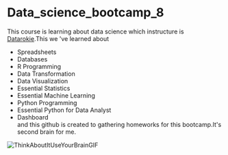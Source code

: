 # Data_science_bootcamp_8
This course is learning about data science which instructure is [Datarokie](https://www.facebook.com/datarockie).This we 've learned about 
- Spreadsheets
- Databases
- R Programming
- Data Transformation
- Data Visualization
- Essential Statistics
- Essential Machine Learning
- Python Programming
- Essential Python for Data Analyst
- Dashboard  
and this github is created to gathering homeworks for this bootcamp.It's second brain for me.

![ThinkAboutItUseYourBrainGIF](https://github.com/Sssilll/Data_science_bootcamp_8/assets/146812586/a42f7218-774c-458a-8e41-4844d8660573)
